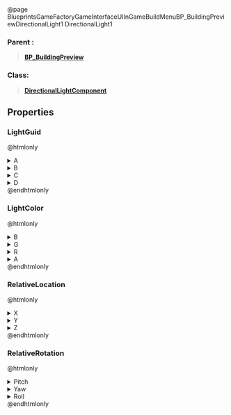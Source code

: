 @page BlueprintsGameFactoryGameInterfaceUIInGameBuildMenuBP_BuildingPreviewDirectionalLight1 DirectionalLight1
### Parent :
<b><a href="_blueprints_game_factory_game_interface_u_i_in_game_build_menu_b_p__building_preview.html"><blockquote>BP_BuildingPreview</blockquote></a></b>
### Class:
<b><a href="_class_script_directional_light_component.html"><blockquote>DirectionalLightComponent</blockquote></a></b>
## Properties
### LightGuid
@htmlonly
<details>
 <summary>A</summary>
<blockquote>250709762</blockquote>
</details>
<details>
 <summary>B</summary>
<blockquote>1086365976</blockquote>
</details>
<details>
 <summary>C</summary>
<blockquote>-1939941698</blockquote>
</details>
<details>
 <summary>D</summary>
<blockquote>1318797154</blockquote>
</details>
@endhtmlonly

### LightColor
@htmlonly
<details>
 <summary>B</summary>
<blockquote>255</blockquote>
</details>
<details>
 <summary>G</summary>
<blockquote>183</blockquote>
</details>
<details>
 <summary>R</summary>
<blockquote>0</blockquote>
</details>
<details>
 <summary>A</summary>
<blockquote>255</blockquote>
</details>
@endhtmlonly

### RelativeLocation
@htmlonly
<details>
 <summary>X</summary>
<blockquote>440</blockquote>
</details>
<details>
 <summary>Y</summary>
<blockquote>0</blockquote>
</details>
<details>
 <summary>Z</summary>
<blockquote>1000</blockquote>
</details>
@endhtmlonly

### RelativeRotation
@htmlonly
<details>
 <summary>Pitch</summary>
<blockquote>-39.9956169128418</blockquote>
</details>
<details>
 <summary>Yaw</summary>
<blockquote>129.9990997314453</blockquote>
</details>
<details>
 <summary>Roll</summary>
<blockquote>0</blockquote>
</details>
@endhtmlonly

